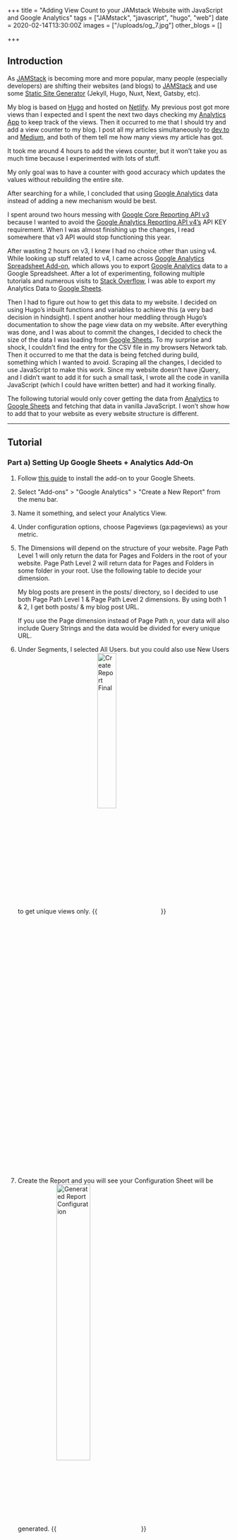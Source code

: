 +++
title = "Adding View Count to your JAMstack Website with JavaScript and Google Analytics"
tags = ["JAMstack", "javascript", "hugo", "web"]
date = 2020-02-14T13:30:00Z
images = ["/uploads/og_7.jpg"]
other_blogs = []

+++
## Introduction

As [JAMStack](https://jamstack.org/) is becoming more and more popular,  many people (especially developers) are shifting their websites (and blogs) to [JAMStack](https://jamstack.org/) and use some [Static Site Generator](https://www.staticgen.com/) (Jekyll, Hugo, Nuxt, Next, Gatsby, etc).

My blog is based on [Hugo](https://gohugo.io/) and hosted on [Netlify](https://www.netlify.com/). My previous post got more views than I expected and I spent the next two days checking my [Analytics App](https://analytics.google.com/analytics/web/) to keep track of the views. Then it occurred to me that I should try and add a view counter to my blog. I post all my articles simultaneously to [dev.to](https://dev.to/) and [Medium](https://medium.com/), and both of them tell me how many views my article has got.

It took me around 4 hours to add the views counter, but it won’t take you as much time because I experimented with lots of stuff.

My only goal was to have a counter with good accuracy which updates the values without rebuilding the entire site.

After searching for a while, I concluded that using [Google Analytics](https://analytics.google.com/analytics/web/) data instead of adding a new mechanism would be best.

I spent around two hours messing with [Google Core Reporting API v3](https://developers.google.com/analytics/devguides/reporting/core/v3/reference) because I wanted to avoid the  [Google Analytics Reporting API v4’s](https://developers.google.com/analytics/devguides/reporting/core/v4/) API KEY requirement. When I was almost finishing up the changes, I read somewhere that v3 API would stop functioning this year.

After wasting 2 hours on v3, I knew I had no choice other than using v4. While looking up stuff related to v4, I came across [Google Analytics Spreadsheet Add-on](https://developers.google.com/analytics/solutions/google-analytics-spreadsheet-add-on), which allows you to export [Google Analytics](https://analytics.google.com/analytics/web/) data to a Google Spreadsheet. After a lot of experimenting, following multiple tutorials and numerous visits to [Stack Overflow](https://stackoverflow.com/), I was able to export my Analytics Data to  [Google Sheets](https://docs.google.com/spreadsheets/u/0/).

Then I had to figure out how to get this data to my website. I decided on using Hugo’s inbuilt functions and variables to achieve this (a very bad decision in hindsight). I spent another hour meddling through Hugo’s documentation to show the page view data on my website. After everything was done, and I was about to commit the changes, I decided to check the size of the data I was loading from [Google Sheets](https://docs.google.com/spreadsheets/u/0/). To my  surprise and shock, I couldn’t find the entry for the CSV file in my browsers Network tab. Then it occurred to me that the data is being fetched during build, something which I wanted to avoid. Scraping all the changes, I decided to use JavaScript to make this work. Since my website doesn’t have jQuery, and I didn’t want to add it for such a small task, I wrote all the code in vanilla JavaScript (which I could have written better) and had it working finally.

The following tutorial would only cover getting the data from [Analytics](https://analytics.google.com/analytics/web/#/) to [Google Sheets](https://docs.google.com/spreadsheets/u/0/) and fetching that data in vanilla JavaScript. I won’t show how to add that to your website as every website structure is different.

***

## Tutorial

### Part a) Setting Up Google Sheets + Analytics Add-On

 1. Follow [this guide](https://developers.google.com/analytics/solutions/google-analytics-spreadsheet-add-on) to install the add-on to your Google Sheets.
 2. Select "Add-ons" > "Google Analytics" > "Create a New Report" from the menu bar.
 3. Name it something, and select your Analytics View.
 4. Under configuration options, choose Pageviews (ga:pageviews) as your metric.
 5. The Dimensions will depend on the structure of your website. Page Path Level 1 will only return the data for Pages and Folders in the root of your website. Page Path Level 2 will return data for Pages and Folders in some folder in your root. Use the following table to decide your dimension.
    <script src="https://gist.github.com/haideralipunjabi/5ed449fd6de2f066e6814afa8fba9481.js"></script>

    My blog posts are present in the posts/  directory, so I decided to use both  Page Path Level 1 &  Page Path Level 2 dimensions.  By using both 1 & 2, I get both posts/ & my blog post URL.

    If you use the Page dimension instead of Page Path n, your data will also include Query Strings and the data would be divided for every unique URL.
 6. Under Segments, I selected All Users. but you could also use New Users to get unique views only.
    {{<image title="Create Report Final" src="/uploads/2020-02-14-211551_302x702_scrot.png" width="30%" align="center">}}
 7. Create the Report and you will see your Configuration Sheet will be generated.
    {{<image title="Generated Report Configuration" src="/uploads/2020-02-14-203533_510x470_scrot.png" width="40%" align="center">}}
 8. Change the Start Date to a date before your first blog post (in YYYY/MM/DD format), and change the End Date to 'today'
 9. You should remove the 1000 limit if you want to get the data for more than 1000 posts.
10. Create another empty sheet which will act as output. Share this sheet with Edit Permission enabled. Copy the Share Link.
11. Paste the copied Share Link into the Configuration Sheet in the Spreadsheet URL Row.
12. Select "Add-ons" > "Google Analytics" > "Run reports" from the menu bar.
13. It will show you a Report Status Popup, which should tell you that your report completed successfully.
14. Select "Add-ons" > "Google Analytics" > "Schedule Reports" from the menu bar.
15. Select "Enable Reports to run automatically" and run it "every hour", and save it.
    {{<image title="Generated Report Output" src="/uploads/2020-02-14-203404_647x699_scrot.png" width="40%" align="center">}}
16. Go back to your output sheet and go to "File" > "Publish to Web"
17. Under "Published content & settings", select you Sheet Name and check "Automatically republish when changes are made". Then click "Start Publishing".
18. Choose "Comma-separated values (.csv) as output format and copy the given link"

### Part b) Getting the data on your blog

1. On the page where you want to show the view data, add a JavaScript file (or edit an existing JavaScript File for that page).
2. Use Fetch API to get the CSV data and parse it using CSVToArray function from this [StackOverflow Answer](https://stackoverflow.com/questions/1293147/javascript-code-to-parse-csv-data/1293163#1293163)

{{< highlight js >}}

url  = "URL which you copied in Step 18. of part A"

fetch(url).then((response)=>{

    return response.text() 

}).then((text)=>{

    data = CSVToArray(text) 
    
    viewMap = {} 
    
    for(let i = 15; i < data.length; i++){
    
         viewMap[window.location.href + data[i][0].slice(1,-1) + data[i][1]] = parseInt(data[i][2])     
    
    } 

})

{{< / highlight >}}
_You might need to adjust the code according to your needs_

1. You will have a dictionary with your Post URLs as Key and their Views as values.
2. Use them according to your website structure. (You can look at my [blog's code](https://github.com/haideralipunjabi/blog-haideralipunjabi) if you need more help)

***

### Resources

* [Google Analytics Spreadsheet Add-on](https://developers.google.com/analytics/solutions/google-analytics-spreadsheet-add-on)
* [StaticGen - A List of Static Site Generators for JAMstack Sites](https://www.staticgen.com/)
* [Google Analytics Reporting API v4](https://developers.google.com/analytics/devguides/reporting/core/v4/)

***

### Read This On

* [Medium](https://dev.to/haideralipunjabi/adding-view-count-to-your-jamstack-website-with-javascript-and-google-analytics-109l)
* [Dev.to](https://dev.to/haideralipunjabi/adding-view-count-to-your-jamstack-website-with-javascript-and-google-analytics-109l)
